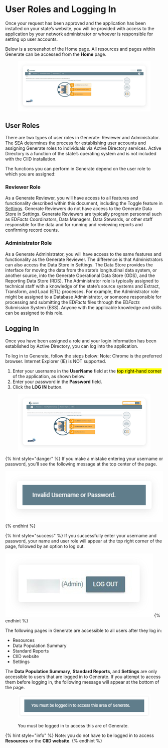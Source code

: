# User Roles and Logging In

Once your request has been approved and the application has been installed on your state’s website, you will be provided with access to the application by your network administrator or whoever is responsible for setting up user accounts.&#x20;

Below is a screenshot of the Home page. All resources and pages within Generate can be accessed from the **Home** page.

<figure><img src="../../.gitbook/assets/image (194).png" alt=""><figcaption></figcaption></figure>

## User Roles

There are two types of user roles in Generate: Reviewer and Administrator. The SEA determines the process for establishing user accounts and assigning Generate roles to individuals via Active Directory services. Active Directory is a function of the state’s operating system and is not included with the CIID installation.

The functions you can perform in Generate depend on the user role to which you are assigned:

### Reviewer Role

As a Generate Reviewer, you will have access to all features and functionality described within this document, including the Toggle feature in [Settings](../settings/). Generate Reviewers do not have access to the Generate Data Store in Settings. Generate Reviewers are typically program personnel such as E&#x44;_&#x46;acts_ Coordinators, Data Managers, Data Stewards, or other staff responsible for the data and for running and reviewing reports and confirming record counts.

### Administrator Role

As a Generate Administrator, you will have access to the same features and functionality as the Generate Reviewer. The difference is that Administrators can also access the Data Store in Settings. The Data Store provides the interface for moving the data from the state’s longitudinal data system, or another source, into the Generate Operational Data Store (ODS), and the Reporting Data Store (RDS). The Administrator role is typically assigned to technical staff with a knowledge of the state’s source systems and Extract, Transform, and Load (ETL) processes. For example, the Administrator role might be assigned to a Database Administrator, or someone responsible for processing and submitting the E&#x44;_&#x46;acts_ files through the E&#x44;_&#x46;acts_ Submission System (ESS). Anyone with the applicable knowledge and skills can be assigned to this role.

## Logging In

Once you have been assigned a role and your login information has been established by Active Directory, you can log into the application.

To log in to Generate, follow the steps below: Note: Chrome is the preferred browser. Internet Explorer (IE) is NOT supported.

1. Enter your username in the **UserName** field at the <mark style="background-color:yellow;">top right-hand corner</mark> of the application, as shown below.
2. Enter your password in the **Password** field.
3. Click the **LOG IN** button.

<figure><img src="../../.gitbook/assets/image (144).png" alt=""><figcaption></figcaption></figure>

{% hint style="danger" %}
If you make a mistake entering your username or password, you’ll see the following message at the top center of the page.

![](<../../.gitbook/assets/image (61).png>)
{% endhint %}

{% hint style="success" %}
If you successfully enter your username and password, your name and user role will appear at the top right corner of the page, followed by an option to log out.

![](<../../.gitbook/assets/image (197).png>)
{% endhint %}

The following pages in Generate are accessible to all users after they log in:

* Resources
* Data Population Summary
* Standard Reports
* CIID website
* Settings

The **Data Population Summary**, **Standard Reports**, and **Settings** are only accessible to users that are logged in to Generate. If you attempt to access them before logging in, the following message will appear at the bottom of the page.

<figure><img src="../../.gitbook/assets/image (193).png" alt=""><figcaption><p>You must be logged in to access this are of Generate.</p></figcaption></figure>

{% hint style="info" %}
Note: you do not have to be logged in to access **Resources** or the **CIID website**.
{% endhint %}

